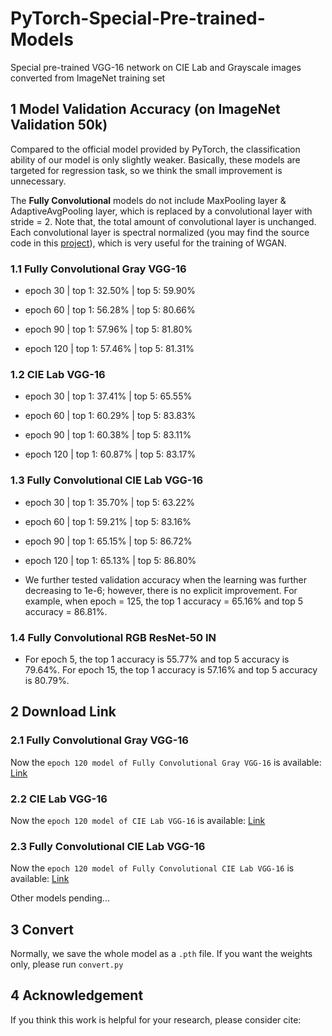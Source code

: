 # PyTorch-Special-Pre-trained-Models

Special pre-trained VGG-16 network on CIE Lab and Grayscale images converted from ImageNet training set

## 1 Model Validation Accuracy (on ImageNet Validation 50k)

Compared to the official model provided by PyTorch, the classification ability of our model is only slightly weaker. Basically, these models are targeted for regression task, so we think the small improvement is unnecessary.

The **Fully Convolutional** models do not include MaxPooling layer & AdaptiveAvgPooling layer, which is replaced by a convolutional layer with stride = 2. Note that, the total amount of convolutional layer is unchanged. Each convolutional layer is spectral normalized (you may find the source code in this [project](https://github.com/zhaoyuzhi/PyTorch-Useful-Codes)), which is very useful for the training of WGAN.

### 1.1  Fully Convolutional Gray VGG-16

- epoch 30 | top 1: 32.50% | top 5: 59.90%

- epoch 60 | top 1: 56.28% | top 5: 80.66%

- epoch 90 | top 1: 57.96% | top 5: 81.80%

- epoch 120 | top 1: 57.46% | top 5: 81.31%

### 1.2  CIE Lab VGG-16

- epoch 30 | top 1: 37.41% | top 5: 65.55%

- epoch 60 | top 1: 60.29% | top 5: 83.83%

- epoch 90 | top 1: 60.38% | top 5: 83.11%

- epoch 120 | top 1: 60.87% | top 5: 83.17%

### 1.3  Fully Convolutional CIE Lab VGG-16

- epoch 30 | top 1: 35.70% | top 5: 63.22%

- epoch 60 | top 1: 59.21% | top 5: 83.16%

- epoch 90 | top 1: 65.15% | top 5: 86.72%

- epoch 120 | top 1: 65.13% | top 5: 86.80%

- We further tested validation accuracy when the learning was further decreasing to 1e-6; however, there is no explicit improvement. For example, when epoch = 125, the top 1 accuracy = 65.16% and top 5 accuracy = 86.81%.

### 1.4  Fully Convolutional RGB ResNet-50 IN

- For epoch 5, the top 1 accuracy is 55.77% and top 5 accuracy is 79.64%. For epoch 15, the top 1 accuracy is 57.16% and top 5 accuracy is 80.79%.

## 2 Download Link

### 2.1  Fully Convolutional Gray VGG-16

Now the `epoch 120 model of Fully Convolutional Gray VGG-16` is available: [Link](https://portland-my.sharepoint.com/:u:/g/personal/yzzhao2-c_ad_cityu_edu_hk/Eewuv4ALcYlMrSGKET_92I8BeScScW_NTFWWgPNj3bSBzQ?e=hy8dki)

### 2.2  CIE Lab VGG-16

Now the `epoch 120 model of CIE Lab VGG-16` is available: [Link](https://portland-my.sharepoint.com/:u:/g/personal/yzzhao2-c_ad_cityu_edu_hk/EXlHehh_tj1Jsg4RIMMXlw0BE4BG5kjR9hx4-uiCj6tAVg?e=7UveYh)

### 2.3  Fully Convolutional CIE Lab VGG-16

Now the `epoch 120 model of Fully Convolutional CIE Lab VGG-16` is available: [Link](https://portland-my.sharepoint.com/:u:/g/personal/yzzhao2-c_ad_cityu_edu_hk/EfzwFPcpxJJLupdH6lesDowBxkPEWyyw1PEsLI6DEDbJew?e=8ITWBT)

Other models pending...

## 3 Convert

Normally, we save the whole model as a `.pth` file. If you want the weights only, please run `convert.py`

## 4 Acknowledgement

If you think this work is helpful for your research, please consider cite:

